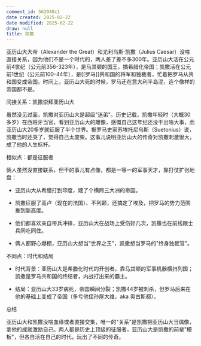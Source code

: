 ```yaml
---
comment_id: 562048c1
date created: 2025-02-22
date modified: 2025-02-22
draw: null
title: 凯撒
---
```

亚历山大大帝（Alexander the Great）和尤利乌斯·凯撒（Julius Caesar）没啥直接关系，因为他们不是一个时代的，两人差了差不多300年。亚历山大活在公元前4世纪（公元前356-323年），是马其顿的国王，搞希腊化帝国；凯撒活在公元前1世纪（公元前100-44年），是[[罗马]]共和国的将军和独裁者，忙着把罗马从共和国变成帝国。时间上，亚历山大死的时候，罗马还在意大利半岛混，连个像样的帝国都不是。

间接关系：凯撒崇拜亚历山大

虽然没见过面，凯撒对亚历山大是超级"迷弟"。历史记载，凯撒年轻时（大概30多岁）在西班牙当官，看到亚历山大的雕像，感慨自己这年纪还没干出啥大事，而亚历山大20多岁就征服了半个世界。据罗马史家苏埃托尼乌斯（Suetonius）说，凯撒当时还哭了，觉得自己太废柴。这事儿说明亚历山大的传奇对凯撒刺激很大，成了他的人生标杆。

相似点：都是征服者

俩人虽然没直接联系，但干的事儿有点像，都是一等一的军事天才，靠打仗扩张地盘：

- 亚历山大从希腊打到印度，建了个横跨三大洲的帝国。
    
- 凯撒征服了高卢（现在的法国）、不列颠，还搞定了埃及，把罗马的势力范围推到新高度。
    
- 他们都喜欢亲自带兵冲锋，亚历山大在战场上受伤好几次，凯撒也在前线跟士兵同吃同住。
    
- 俩人都野心爆棚，亚历山大想当"世界之王"，凯撒想当罗马的"终身独裁官"。
    

不同点：时代和结局

- 时代背景：亚历山大是希腊化时代的开创者，靠马其顿的军事机器横扫列国；凯撒是罗马共和国的终结者，内战打出来的霸主。
    
- 结局：亚历山大33岁病死，帝国瞬间分裂；凯撒44岁被刺杀，但罗马后来在他的基础上变成了帝国（多亏他侄孙屋大维，aka 奥古斯都）。
    

总结

亚历山大和凯撒没啥血缘或者直接交集，唯一的"关系"是凯撒把亚历山大当偶像，拿他的成就激励自己。两人都是历史上顶级的征服者，亚历山大是凯撒的前辈"模板"，但各自活在自己的时代，玩出了不同的传奇。
